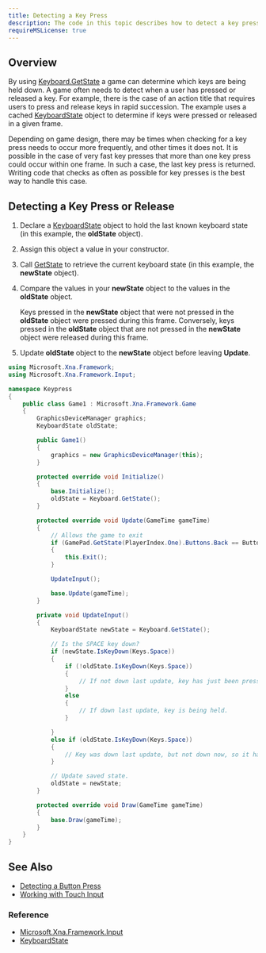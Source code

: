 ```yaml
---
title: Detecting a Key Press
description: The code in this topic describes how to detect a key press or release on the keyboard.
requireMSLicense: true
---
```


## Overview

By using [Keyboard.GetState](xref:Microsoft.Xna.Framework.Input.Keyboard.GetState) a game can determine which keys are being held down. A game often needs to detect when a user has pressed or released a key. For example, there is the case of an action title that requires users to press and release keys in rapid succession. The example uses a cached [KeyboardState](xref:Microsoft.Xna.Framework.Input.KeyboardState) object to determine if keys were pressed or released in a given frame.

Depending on game design, there may be times when checking for a key press needs to occur more frequently, and other times it does not. It is possible in the case of very fast key presses that more than one key press could occur within one frame. In such a case, the last key press is returned. Writing code that checks as often as possible for key presses is the best way to handle this case.

## Detecting a Key Press or Release

1. Declare a [KeyboardState](xref:Microsoft.Xna.Framework.Input.KeyboardState) object to hold the last known keyboard state (in this example, the **oldState** object).

2. Assign this object a value in your constructor.

3. Call [GetState](xref:Microsoft.Xna.Framework.Input.Keyboard.GetState) to retrieve the current keyboard state (in this example, the **newState** object).

4. Compare the values in your **newState** object to the values in the **oldState** object.

    Keys pressed in the **newState** object that were not pressed in the **oldState** object were pressed during this frame. Conversely, keys pressed in the **oldState** object that are not pressed in the **newState** object were released during this frame.

5. Update **oldState** object to the **newState** object before leaving **Update**.

```csharp
using Microsoft.Xna.Framework;
using Microsoft.Xna.Framework.Input;

namespace Keypress
{
    public class Game1 : Microsoft.Xna.Framework.Game
    {
        GraphicsDeviceManager graphics;
        KeyboardState oldState;

        public Game1()
        {
            graphics = new GraphicsDeviceManager(this);
        }

        protected override void Initialize()
        {
            base.Initialize();
            oldState = Keyboard.GetState();
        }

        protected override void Update(GameTime gameTime)
        {
            // Allows the game to exit
            if (GamePad.GetState(PlayerIndex.One).Buttons.Back == ButtonState.Pressed)
            {
                this.Exit();
            }

            UpdateInput();

            base.Update(gameTime);
        }

        private void UpdateInput()
        {
            KeyboardState newState = Keyboard.GetState();

            // Is the SPACE key down?
            if (newState.IsKeyDown(Keys.Space))
            {
                if (!oldState.IsKeyDown(Keys.Space))
                {
                    // If not down last update, key has just been pressed.
                }
                else
                {
                    // If down last update, key is being held.
                }

            }
            else if (oldState.IsKeyDown(Keys.Space))
            {
                // Key was down last update, but not down now, so it has just been released.
            }

            // Update saved state.
            oldState = newState;
        }

        protected override void Draw(GameTime gameTime)
        {
            base.Draw(gameTime);
        }
    }
}
```

## See Also

- [Detecting a Button Press](HowTo_DetectGamePadInput.md)
- [Working with Touch Input](HowTo_UseMultiTouchInput.md)

### Reference

- [Microsoft.Xna.Framework.Input](xref:Microsoft.Xna.Framework.Input)
- [KeyboardState](xref:Microsoft.Xna.Framework.Input.KeyboardState)
